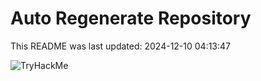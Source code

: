 # Auto Regenerate Repository

This README was last updated: 2024-12-10 04:13:47

 ![TryHackMe](https://tryhackme.com/badge/533634)